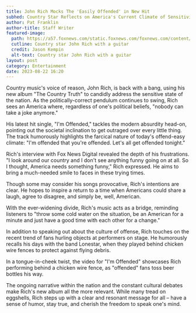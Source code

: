 ```yaml
---
title: John Rich Mocks The 'Easily Offended' in New Hit
subhed: Country Star Reflects on America's Current Climate of Sensitivity and Offers a Musical Solution
author: Pat Franklin
author-title: Staff Writer
featured-image: 
  path: https://a57.foxnews.com/static.foxnews.com/foxnews.com/content/uploads/2023/08/640/320/john-rich-guitar-redneck-riviera.jpg?ve=1&tl=1
  cutline: Country star John Rich with a guitar
  credit: Jason Kempin
  alt-text: Country star John Rich with a guitar
layout: post
category: Entertainment
date: 2023-08-22 16:20
---
```


Country music's voice of reason, John Rich, is back with a bang, using his new album "The Country Truth" to candidly address the sensitive state of the nation. As the politically-correct pendulum continues to swing, Rich sees an America where, regardless of one's political beliefs, "nobody can take a joke anymore."

His latest hit single, "I'm Offended," tackles the modern absurdity head-on, pointing out the societal inclination to get outraged over every little thing. The track humorously highlights the farcical nature of today's offend-easy climate: "I'm offended that you're offended. Let's all get offended tonight."

Rich's interview with Fox News Digital revealed the depth of his frustrations. "I look around our country and I don't see anything funny going on at all. So I thought, America needs something funny," Rich expressed. He aims to bring a much-needed smile to faces in these trying times.

Though some may consider his songs provocative, Rich's intentions are clear. He hopes to inspire a return to a time when Americans could share a laugh, agree to disagree, and simply be, well, American.

With the ever-widening divide, Rich's music acts as a bridge, reminding listeners to "throw some cold water on the situation, be an American for a minute and just have a good time with each other for a change."

In addition to speaking out about the culture of offense, Rich touches on the recent trend of fans hurling objects at performers on stage. He humorously recalls his days with the band Lonestar, when they played behind chicken wire fences to protect against flying debris.

In a tongue-in-cheek twist, the video for "I'm Offended" showcases Rich performing behind a chicken wire fence, as "offended" fans toss beer bottles his way.

The ongoing narrative within the nation and the constant cultural debates make Rich's new album all the more relevant. While many tread on eggshells, Rich steps up with a clear and resonant message for all – have a sense of humor, stay true, and cherish the freedom to speak one's mind.
